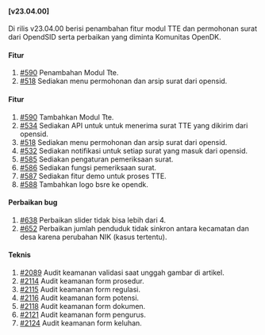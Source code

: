 #### [v23.04.00]

Di rilis v23.04.00 berisi penambahan fitur modul TTE dan permohonan surat dari OpendSID serta perbaikan yang diminta Komunitas OpenDK.

#### Fitur
1. [#590](https://github.com/OpenSID/OpenDK/pull/590) Penambahan Modul Tte.
2. [#518](https://github.com/OpenSID/OpenDK/pull/518) Sediakan menu permohonan dan arsip surat dari opensid.

#### Fitur
1. [#590](https://github.com/OpenSID/OpenDK/pull/590) Tambahkan Modul Tte.
2. [#534](https://github.com/OpenSID/OpenDK/pull/534) Sediakan API untuk untuk menerima surat TTE yang dikirim dari opensid.
3. [#518](https://github.com/OpenSID/OpenDK/pull/518) Sediakan menu permohonan dan arsip surat dari opensid.
4. [#532](https://github.com/OpenSID/OpenDK/pull/532) Sediakan notifikasi untuk setiap surat yang masuk dari opensid.
5. [#585](https://github.com/OpenSID/OpenDK/pull/585) Sediakan pengaturan pemeriksaan surat.
6. [#586](https://github.com/OpenSID/OpenDK/pull/586) Sediakan fungsi pemeriksaan surat.
7. [#587](https://github.com/OpenSID/OpenDK/pull/587) Sediakan fitur demo untuk proses TTE.
8. [#588](https://github.com/OpenSID/OpenDK/pull/588) Tambahkan logo bsre ke opendk.

#### Perbaikan bug

1. [#638](https://github.com/OpenSID/OpenDK/issues/638) Perbaikan slider tidak bisa lebih dari 4.
2. [#652](https://github.com/OpenSID/OpenDK/issues/652) Perbaikan jumlah penduduk tidak sinkron antara kecamatan dan desa karena perubahan NIK (kasus tertentu).

#### Teknis

1. [#2089](https://github.com/OpenSID/premium/issues/2089) Audit keamanan validasi saat unggah gambar di artikel.
2. [#2114](https://github.com/OpenSID/premium/issues/2114) Audit keamanan form prosedur.
3. [#2115](https://github.com/OpenSID/premium/issues/2115) Audit keamanan form regulasi.
4. [#2116](https://github.com/OpenSID/premium/issues/2116) Audit keamanan form potensi.
5. [#2118](https://github.com/OpenSID/premium/issues/2118) Audit keamanan form dokumen.
6. [#2121](https://github.com/OpenSID/premium/issues/2121) Audit keamanan form pengurus.
7. [#2124](https://github.com/OpenSID/premium/issues/2124) Audit keamanan form keluhan.
